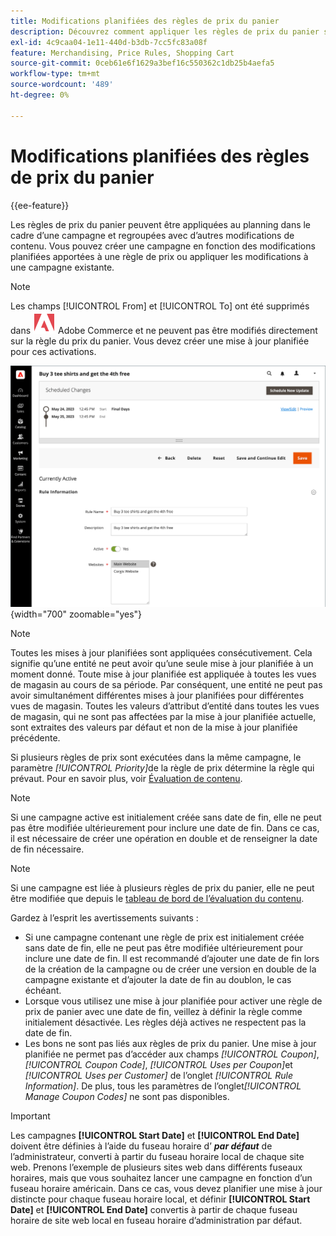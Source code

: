 ```yaml
---
title: Modifications planifiées des règles de prix du panier
description: Découvrez comment appliquer les règles de prix du panier selon le calendrier dans le cadre d’une campagne et les regrouper avec d’autres modifications de contenu.
exl-id: 4c9caa04-1e11-440d-b3db-7cc5fc83a08f
feature: Merchandising, Price Rules, Shopping Cart
source-git-commit: 0ceb61e6f1629a3bef16c550362c1db25b4aefa5
workflow-type: tm+mt
source-wordcount: '489'
ht-degree: 0%

---
```


# Modifications planifiées des règles de prix du panier

{{ee-feature}}

Les règles de prix du panier peuvent être appliquées au planning dans le cadre d’une campagne et regroupées avec d’autres modifications de contenu. Vous pouvez créer une campagne en fonction des modifications planifiées apportées à une règle de prix ou appliquer les modifications à une campagne existante.

>[!NOTE]
>
>Les champs [!UICONTROL From] et [!UICONTROL To] ont été supprimés dans ![Adobe Commerce](../assets/adobe-logo.svg) Adobe Commerce et ne peuvent pas être modifiés directement sur la règle du prix du panier. Vous devez créer une mise à jour planifiée pour ces activations.

![ Règles de prix du panier - modifications planifiées](./assets/content-staging-price-rules-cart-scheduled-changes.png){width="700" zoomable="yes"}

>[!NOTE]
>
>Toutes les mises à jour planifiées sont appliquées consécutivement. Cela signifie qu’une entité ne peut avoir qu’une seule mise à jour planifiée à un moment donné. Toute mise à jour planifiée est appliquée à toutes les vues de magasin au cours de sa période. Par conséquent, une entité ne peut pas avoir simultanément différentes mises à jour planifiées pour différentes vues de magasin. Toutes les valeurs d’attribut d’entité dans toutes les vues de magasin, qui ne sont pas affectées par la mise à jour planifiée actuelle, sont extraites des valeurs par défaut et non de la mise à jour planifiée précédente.

Si plusieurs règles de prix sont exécutées dans la même campagne, le paramètre _[!UICONTROL Priority]_&#x200B;de la règle de prix détermine la règle qui prévaut. Pour en savoir plus, voir [Évaluation de contenu](../content-design/content-staging.md).

>[!NOTE]
>
>Si une campagne active est initialement créée sans date de fin, elle ne peut pas être modifiée ultérieurement pour inclure une date de fin. Dans ce cas, il est nécessaire de créer une opération en double et de renseigner la date de fin nécessaire.

>[!NOTE]
>
>Si une campagne est liée à plusieurs règles de prix du panier, elle ne peut être modifiée que depuis le [tableau de bord de l’évaluation du contenu](../content-design/content-staging-dashboard.md).

Gardez à l’esprit les avertissements suivants :

- Si une campagne contenant une règle de prix est initialement créée sans date de fin, elle ne peut pas être modifiée ultérieurement pour inclure une date de fin. Il est recommandé d’ajouter une date de fin lors de la création de la campagne ou de créer une version en double de la campagne existante et d’ajouter la date de fin au doublon, le cas échéant.
- Lorsque vous utilisez une mise à jour planifiée pour activer une règle de prix de panier avec une date de fin, veillez à définir la règle comme initialement désactivée. Les règles déjà actives ne respectent pas la date de fin.
- Les bons ne sont pas liés aux règles de prix du panier. Une mise à jour planifiée ne permet pas d’accéder aux champs _[!UICONTROL Coupon]_,_[!UICONTROL Coupon Code]_, _[!UICONTROL Uses per Coupon]_&#x200B;et&#x200B;_[!UICONTROL Uses per Customer]_ de l’onglet _[!UICONTROL Rule Information]_. De plus, tous les paramètres de l’onglet&#x200B;_[!UICONTROL Manage Coupon Codes]_ ne sont pas disponibles.

>[!IMPORTANT]
>
>Les campagnes **[!UICONTROL Start Date]** et **[!UICONTROL End Date]** doivent être définies à l’aide du fuseau horaire d’ **_par défaut_** de l’administrateur, converti à partir du fuseau horaire local de chaque site web. Prenons l’exemple de plusieurs sites web dans différents fuseaux horaires, mais que vous souhaitez lancer une campagne en fonction d’un fuseau horaire américain. Dans ce cas, vous devez planifier une mise à jour distincte pour chaque fuseau horaire local, et définir **[!UICONTROL Start Date]** et **[!UICONTROL End Date]** convertis à partir de chaque fuseau horaire de site web local en fuseau horaire d’administration par défaut.
